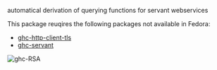 automatical derivation of querying functions for servant webservices

This package reuqires the following packages not available in Fedora:

* [ghc-http-client-tls](../ghc-http-client-tls)
* [ghc-servant](../ghc-servant)

![ghc-RSA](https://copr.fedorainfracloud.org/coprs/g/weldr/bdcs-haskell-deps/package/ghc-servant-client/status_image/last_build.png)
